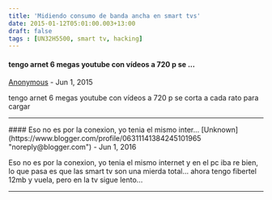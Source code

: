 ```yaml
---
title: 'Midiendo consumo de banda ancha en smart tvs'
date: 2015-01-12T05:01:00.003+13:00
draft: false
tags : [UN32H5500, smart tv, hacking]
---
```


#### tengo arnet 6 megas youtube con vídeos a 720 p se ...
[Anonymous]( "noreply@blogger.com") - <time datetime="2015-06-01T12:13:19.129+12:00">Jun 1, 2015</time>

tengo arnet 6 megas youtube con vídeos a 720 p se corta a cada rato para cargar
<hr />
#### Eso no es por la conexion, yo tenia el mismo inter...
[Unknown](https://www.blogger.com/profile/06311141384245101965 "noreply@blogger.com") - <time datetime="2016-06-13T16:58:58.052+12:00">Jun 1, 2016</time>

Eso no es por la conexion, yo tenia el mismo internet y en el pc iba re bien, lo que pasa es que las smart tv son una mierda total... ahora tengo fibertel 12mb y vuela, pero en la tv sigue lento...
<hr />
